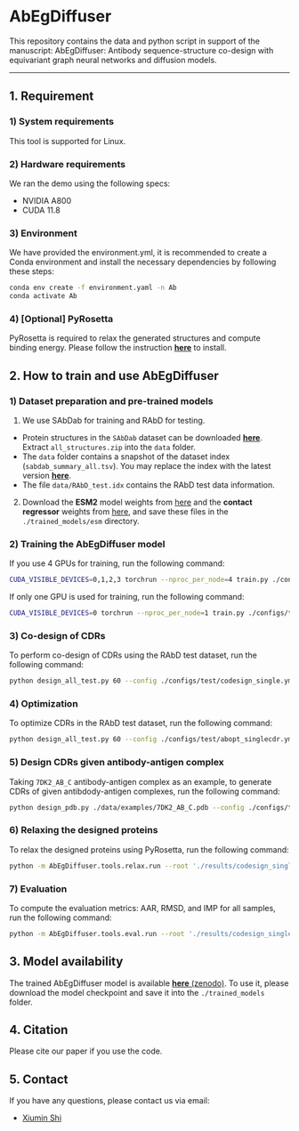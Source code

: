 # AbEgDiffuser
This repository contains the data and python script in support of the manuscript: AbEgDiffuser: Antibody sequence-structure co-design with equivariant graph neural networks and diffusion models.
_ _ _ _

## 1.  Requirement

### 1) System requirements
This tool is supported for Linux.

### 2) Hardware requirements
We ran the demo using the following specs:

+ NVIDIA A800
+ CUDA 11.8

### 3) Environment
We have provided the environment.yml, it is recommended to create a Conda environment and install the necessary dependencies by following these steps:
```bash
conda env create -f environment.yaml -n Ab
conda activate Ab
```

### 4) [Optional] PyRosetta

PyRosetta is required to relax the generated structures and compute binding energy. Please follow the instruction [**here**](https://www.pyrosetta.org/downloads) to install.

## 2.  How to train and use AbEgDiffuser

### 1) Dataset preparation and pre-trained models
1. We use SAbDab for training and RAbD for testing. 
+ Protein structures in the `SAbDab` dataset can be downloaded [**here**](https://opig.stats.ox.ac.uk/webapps/newsabdab/sabdab/archive/all/). Extract `all_structures.zip` into the `data` folder.
+ The `data` folder contains a snapshot of the dataset index (`sabdab_summary_all.tsv`). You may replace the index with the latest version [**here**](https://opig.stats.ox.ac.uk/webapps/newsabdab/sabdab/summary/all/).
+ The file `data/RAbD_test.idx` contains the RAbD test data information. 

2. Download the **ESM2** model weights from [here](https://dl.fbaipublicfiles.com/fair-esm/models/esm2_t36_3B_UR50D.pt) and the **contact regressor** weights from [here](https://dl.fbaipublicfiles.com/fair-esm/regression/esm2_t36_3B_UR50D-contact-regression.pt), and save these files in the `./trained_models/esm` directory.

### 2) Training the AbEgDiffuser model
If you use 4 GPUs for training, run the following command:
```bash
CUDA_VISIBLE_DEVICES=0,1,2,3 torchrun --nproc_per_node=4 train.py ./configs/train/codesign_single.yml
```
If only one GPU is used for training, run the following command:
```bash
CUDA_VISIBLE_DEVICES=0 torchrun --nproc_per_node=1 train.py ./configs/train/codesign_single.yml
```

### 3) Co-design of CDRs
To perform co-design of CDRs using the RAbD test dataset, run the following command:
```bash
python design_all_test.py 60 --config ./configs/test/codesign_single.yml --seed 2025 --batch_size 16
```

### 4) Optimization
To optimize CDRs in the RAbD test dataset, run the following command:
```bash
python design_all_test.py 60 --config ./configs/test/abopt_singlecdr.yml --seed 2025 --batch_size 16
```

### 5) Design CDRs given antibody-antigen complex
Taking `7DK2_AB_C` antibody-antigen complex as an example, to generate CDRs of given antibdody-antigen complexes, run the following command:
```bash
python design_pdb.py ./data/examples/7DK2_AB_C.pdb --config ./configs/test/codesign_single.yml
```

### 6) Relaxing the designed proteins
To relax the designed proteins using PyRosetta, run the following command:
```bash
python -m AbEgDiffuser.tools.relax.run --root './results/codesign_single/'
```

### 7) Evaluation
To compute the evaluation metrics: AAR, RMSD, and IMP for all samples, run the following command:
```bash
python -m AbEgDiffuser.tools.eval.run --root './results/codesign_single/'
```

## 3. Model availability
The trained AbEgDiffuser model is available [**here** (zenodo)](https://doi.org/10.5281/zenodo.15512361). To use it, please download the model checkpoint and save it into the `./trained_models` folder. 

## 4. Citation
Please cite our paper if you use the code.

## 5. Contact
If you have any questions, please contact us via email: 
+ [Xiumin Shi](sxm@bit.edu.cn)
